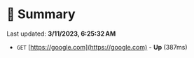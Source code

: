 # 📖 Summary
Last updated: **3/11/2023, 6:25:32 AM**

- `GET` [https://google.com](https://google.com) - **Up** (387ms)
